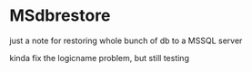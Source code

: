 # MSdbrestore
just a note for restoring whole bunch of db to a MSSQL server

kinda fix the logicname problem, but still testing
